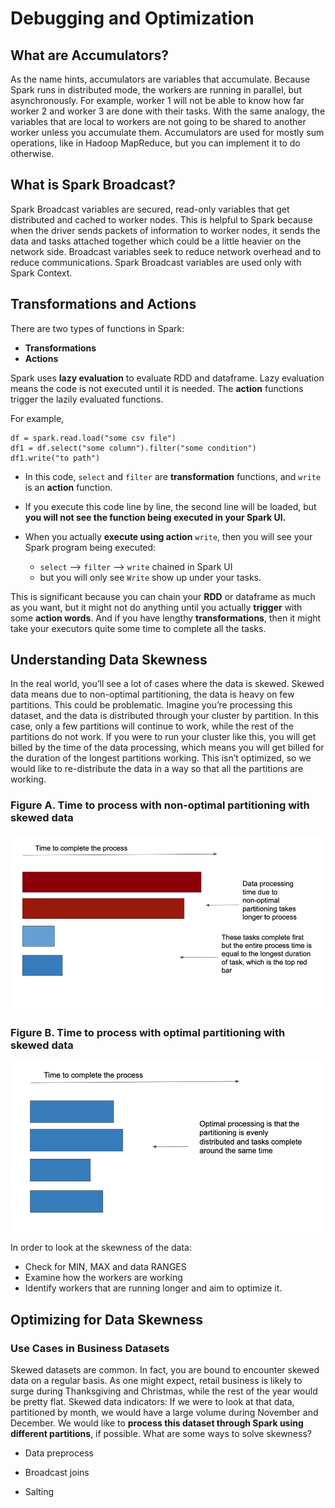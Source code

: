 # Debugging and Optimization

## What are Accumulators?

As the name hints, accumulators are variables that accumulate. Because Spark runs in distributed mode, the workers are running in parallel, but asynchronously. For example, worker 1 will not be able to know how far worker 2 and worker 3 are done with their tasks. With the same analogy, the variables that are local to workers are not going to be shared to another worker unless you accumulate them. Accumulators are used for mostly sum operations, like in Hadoop MapReduce, but you can implement it to do otherwise.

## What is Spark Broadcast?

Spark Broadcast variables are secured, read-only variables that get distributed and cached to worker nodes. This is helpful to Spark because when the driver sends packets of information to worker nodes, it sends the data and tasks attached together which could be a little heavier on the network side. Broadcast variables seek to reduce network overhead and to reduce communications. Spark Broadcast variables are used only with Spark Context.

## Transformations and Actions

There are two types of functions in Spark:

- **Transformations**
- **Actions**

Spark uses **lazy evaluation** to evaluate RDD and dataframe. Lazy evaluation means the code is not executed until it is needed. The **action** functions trigger the lazily evaluated functions.

For example,

```
df = spark.read.load("some csv file")
df1 = df.select("some column").filter("some condition")
df1.write("to path")
```

- In this code, `select` and `filter` are **transformation** functions, and `write` is an **action** function.
  
- If you execute this code line by line, the second line will be loaded, but **you will not see the function being executed in your Spark UI.** 
  
- When you actually **execute using action** `write`, then you will see your Spark program being executed:

    - `select` --> `filter` --> `write` chained in Spark UI
    - but you will only see `Write` show up under your tasks.

This is significant because you can chain your **RDD** or dataframe as much as you want, but it might not do anything until you actually **trigger** with some **action words**. And if you have lengthy **transformations**, then it might take your executors quite some time to complete all the tasks.

## Understanding Data Skewness

In the real world, you’ll see a lot of cases where the data is skewed. Skewed data means due to non-optimal partitioning, the data is heavy on few partitions. This could be problematic. Imagine you’re processing this dataset, and the data is distributed through your cluster by partition. In this case, only a few partitions will continue to work, while the rest of the partitions do not work. If you were to run your cluster like this, you will get billed by the time of the data processing, which means you will get billed for the duration of the longest partitions working. This isn’t optimized, so we would like to re-distribute the data in a way so that all the partitions are working.

### Figure A. Time to process with non-optimal partitioning with skewed data

![](./images/spark-pic2.png)

### Figure B. Time to process with optimal partitioning with skewed data

![](images/spark-pic3.png)

In order to look at the skewness of the data:

- Check for MIN, MAX and data RANGES
- Examine how the workers are working
- Identify workers that are running longer and aim to optimize it.

## Optimizing for Data Skewness

### Use Cases in Business Datasets

Skewed datasets are common. In fact, you are bound to encounter skewed data on a regular basis. As one might expect, retail business is likely to surge during Thanksgiving and Christmas, while the rest of the year would be pretty flat. Skewed data indicators: If we were to look at that data, partitioned by month, we would have a large volume during November and December. We would like to **process this dataset through Spark using different partitions**, if possible. What are some ways to solve skewness?

- Data preprocess
  
- Broadcast joins

- Salting
